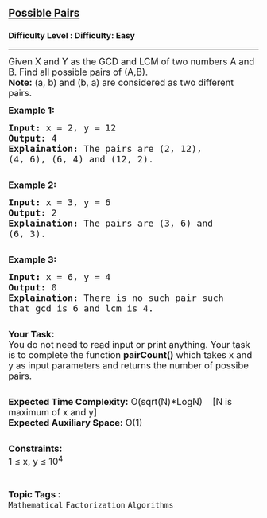 <h2><a href="https://www.geeksforgeeks.org/problems/possible-pairs1550/1?page=2&status=unsolved&sortBy=accuracy">Possible Pairs</a></h2><h3>Difficulty Level : Difficulty: Easy</h3><hr><div class="problems_problem_content__Xm_eO"><p><span style="font-size:18px">Given X and Y as the GCD and LCM of two numbers A and B. Find all possible pairs of (A,B).<br>
<strong>Note:</strong> (a, b) and (b, a) are considered as two different pairs.</span></p>

<p><strong><span style="font-size:18px">Example 1:</span></strong></p>

<pre><span style="font-size:18px"><strong>Input:</strong> x = 2, y = 12
<strong>Output:</strong> 4
<strong>Explaination:</strong> The pairs are (2, 12), 
(4, 6), (6, 4) and (12, 2).</span></pre>

<p><br>
<strong><span style="font-size:18px">Example 2:</span></strong></p>

<pre><span style="font-size:18px"><strong>Input:</strong> x = 3, y = 6
<strong>Output:</strong> 2
<strong>Explaination:</strong> The pairs are (3, 6) and 
(6, 3).</span></pre>

<p><br>
<strong><span style="font-size:18px">Example 3:</span></strong></p>

<pre><span style="font-size:18px"><strong>Input:</strong> x = 6, y = 4
<strong>Output:</strong> 0
<strong>Explaination:</strong> There is no such pair such 
that gcd is 6 and lcm is 4.</span></pre>

<p><br>
<span style="font-size:18px"><strong>Your Task:</strong><br>
You do not need to read input or print anything. Your task is to complete the function <strong>pairCount()</strong> which takes x&nbsp;and y&nbsp;as input parameters and returns the number of possibe pairs.</span></p>

<p><br>
<span style="font-size:18px"><strong>Expected Time Complexity:</strong> O(sqrt(N)*LogN)&nbsp; &nbsp; [N is maximum of x&nbsp;and y]<br>
<strong>Expected Auxiliary Space:</strong> O(1)</span></p>

<p><br>
<span style="font-size:18px"><strong>Constraints:</strong><br>
1 ≤ x, y&nbsp;≤ 10<sup>4</sup></span></p>
</div><br><p><span style=font-size:18px><strong>Topic Tags : </strong><br><code>Mathematical</code>&nbsp;<code>Factorization</code>&nbsp;<code>Algorithms</code>&nbsp;